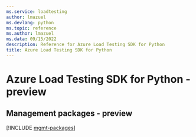 ```yaml
---
ms.service: loadtesting
author: lmazuel
ms.devlang: python
ms.topic: reference
ms.author: lmazuel
ms.data: 09/15/2022
description: Reference for Azure Load Testing SDK for Python
title: Azure Load Testing SDK for Python
---
```

# Azure Load Testing SDK for Python - preview

## Management packages - preview
[!INCLUDE [mgmt-packages](load-testing-mgmt-index.md)]